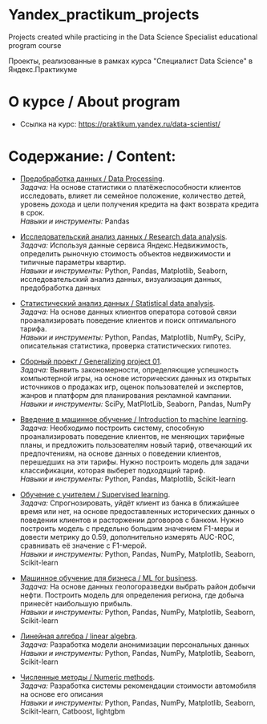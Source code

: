 # Yandex_practikum_projects
Projects created while practicing in the Data Science Specialist educational program course

Проекты, реализованные в рамках курса "Специалист Data Science" в Яндекс.Практикуме

# О курсе / About program
- Ссылка на курс: <https://praktikum.yandex.ru/data-scientist/>

# Содержание: / Content:
- [Предобработка данных / Data Processing](https://github.com/boyarskayas/Yandex_practikum_projects/tree/main/02_bank_data_preprocessing).  
*Задача:* На основе статистики о платёжеспособности клиентов исследовать, влияет ли семейное положение, количество детей, уровень дохода и цели получения кредита на факт возврата кредита в срок.  
*Навыки и инструменты:*  Pandas

- [Исследовательский анализ данных / Research data analysis](https://github.com/boyarskayas/Yandex_practikum_projects/blob/main/03_Real_estate).  
*Задача:*  Используя данные сервиса Яндекс.Недвижимость, определить рыночную стоимость объектов недвижимости и типичные параметры квартир.  
*Навыки и инструменты:* Python, Pandas, Matplotlib, Seaborn, исследовательский анализ данных, визуализация данных, предобработка данных

- [Статистический анализ данных / Statistical data analysis](https://github.com/boyarskayas/Yandex_practikum_projects/blob/main/04_Statistical_data_analysis).  
*Задача:*  На основе данных клиентов оператора сотовой связи проанализировать поведение клиентов и поиск оптимального тарифа.  
*Навыки и инструменты:* Python, Pandas, Matplotlib, NumPy, SciPy, описательная статистика, проверка статистических гипотез.

- [Сборный проект / Generalizing project 01](https://github.com/boyarskayas/Yandex_practikum_projects/blob/main/05_Games_market_research).  
*Задача:*  Выявить закономерности, определяющие успешность компьютерной игры, на основе исторических данных из открытых источников о продажах игр, оценок пользователей и экспертов, жанров и платформ для планирования рекламной кампании.  
*Навыки и инструменты:* SciPy, MatPlotLib, Seaborn, Pandas, NumPy

- [Введение в машинное обучение / Introduction to machine learning](https://github.com/boyarskayas/Yandex_practikum_projects/tree/main/06_tariffs_reccomend).  
*Задача:* Необходимо построить систему, способную проанализировать поведение клиентов, не меняющих тарифные планы, и предложить пользователям новый тариф, отвечающий их предпочтениям, на основе данных о поведении клиентов, перешедших на эти тарифы. Нужно построить модель для задачи классификации, которая выберет подходящий тариф.  
*Навыки и инструменты:* Python, Pandas, Matplotlib, Scikit-learn

- [Обучение с учителем / Supervised learning](https://github.com/boyarskayas/Yandex_practikum_projects/tree/main/07_Customer_ezodus_forecast).  
*Задача:* Спрогнозировать, уйдёт клиент из банка в ближайшее время или нет, на основе предоставленных исторических данных о поведении клиентов и расторжении договоров с банком. Нужно построить модель с предельно большим значением F1-меры и довести метрику до 0.59, дополнительно измерять AUC-ROC, сравнивать её значение с F1-мерой.  
*Навыки и инструменты:* Python, Pandas, NumPy, Matplotlib, Seaborn, Scikit-learn

- [Машинное обучение для бизнеса / ML for business](https://github.com/boyarskayas/Yandex_practikum_projects/tree/main/08_oil_well_location).  
*Задача:* На основе данных геологоразведки выбрать район добычи нефти. Построить модель для определения региона, где добыча принесёт наибольшую прибыль.  
*Навыки и инструменты:* Python, Pandas, NumPy, Matplotlib, Seaborn, Scikit-learn

- [Линейная алгебра / linear algebra](https://github.com/boyarskayas/Yandex_practikum_projects/tree/main/10_Personal_data_protection).  
*Задача:* Разработка модели анонимизации персональных данных  
*Навыки и инструменты:* Python, Pandas, NumPy, Matplotlib, Seaborn, Scikit-learn

- [Численные методы / Numeric methods](https://github.com/boyarskayas/Yandex_practikum_projects/tree/main/11_Car_price_determine).  
*Задача:* Разработка системы рекомендации стоимости автомобиля на основе его описания  
*Навыки и инструменты:* Python, Pandas, NumPy, Matplotlib, Seaborn, Scikit-learn, Catboost, lightgbm 
